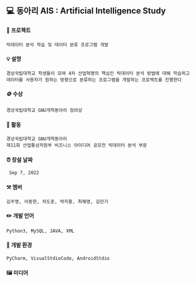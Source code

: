 ## 💻 동아리 AIS : Artificial Intelligence Study

#### 📖 프로젝트
    빅데이터 분석 학습 및 데이터 분류 프로그램 개발
  
#### 💡 설명
    경상국립대학교 학생들이 모여 4차 산업혁명의 핵심인 빅데이터 분석 방법에 대해 학습하고
    데이터를 사용자가 원하는 방향으로 분류하는 프로그램을 개발하는 프로젝트를 진행한다
    
#### 🪙 수상
    경상국립대학교 GNU개척동아리 장려상
    
#### 📝 활동
    경상국립대학교 GNU개척동아리
    제11회 산업통상자원부 비즈니스 아이디어 공모전 빅데이터 분석 부문
    
#### ⏰ 창설 날짜
     Sep 7, 2022
     
#### ⚒️ 멤버
    김주영, 이동현, 차도훈, 박지홍, 최해영, 김민기

#### ✏️ 개발 언어
    Python3, MySQL, JAVA, XML
    
#### 🧰 개발 환경
    PyCharm, VisualStdioCode, AndroidStdio
        

#### 🖼️ 미디어

